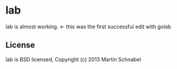 lab
===
lab is almost working. <- this was the first successful edit with golab

License
-------
lab is BSD licensed, Copyright (c) 2013 Martin Schnabel
